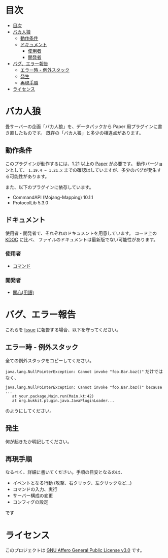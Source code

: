 # 目次
<!-- TOC -->
* [目次](#目次)
* [バカ人狼](#バカ人狼)
  * [動作条件](#動作条件)
  * [ドキュメント](#ドキュメント)
    * [使用者](#使用者)
    * [開発者](#開発者)
* [バグ、エラー報告](#バグエラー報告)
  * [エラー時 - 例外スタック](#エラー時---例外スタック)
  * [発生](#発生)
  * [再現手順](#再現手順)
* [ライセンス](#ライセンス)
<!-- TOC -->

# バカ人狼
畳サーバーの企画「バカ人狼」を、データパックから Paper 用プラグインに書き直したものです。
既存の「バカ人狼」と多少の相違点があります。

## 動作条件
このプラグインが動作するには、1.21 以上の [Paper](https://papermc.io/) が必要です。
動作バージョンとして、 `1.19.4 ~ 1.21.x` までの確認はしていますが、多少のバグが発生する可能性があります。

また、以下のプラグインに依存しています。
- CommandAPI (Mojang-Mapping) 10.1.1
- ProtocolLib 5.3.0

## ドキュメント
使用者・開発者で、それぞれのドキュメントを用意しています。
コード上の [KDOC](https://kotlinlang.org/docs/kotlin-doc.html) に比べ、
ファイルのドキュメントは最新版でない可能性があります。

### 使用者
- [コマンド](doc/commands.md)

### 開発者
- [関心(用語)](doc/develop/vocabulary.md)

# バグ、エラー報告
これらを [Issue](https://github.com/tanoKun/Bakajinrou/issues) に報告する場合、以下を守ってください。
## エラー時 - 例外スタック
全ての例外スタックをコピーしてください。

`java.lang.NullPointerException: Cannot invoke "foo.Bar.baz()"` 
だけではなく、
```text
java.lang.NullPointerException: Cannot invoke "foo.Bar.baz()" because ...
   at your.package.Main.run(Main.kt:42)
   at org.bukkit.plugin.java.JavaPluginLoader...
```
のようにしてください。

## 発生
何が起きたか明記してください。

## 再現手順
なるべく、詳細に書いてください。手順の目安となるのは、
- イベントとなる行動 (攻撃、右クリック、左クリックなど...)
- コマンドの入力、実行
- サーバー構成の変更
- コンフィグの設定

です



# ライセンス

このプロジェクトは [GNU Affero General Public License v3.0](https://www.gnu.org/licenses/agpl-3.0.en.html) です。


